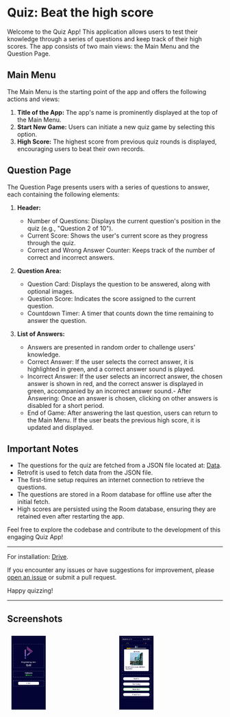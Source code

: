# Quiz: Beat the high score

Welcome to the Quiz App! This application allows users to test their knowledge through a series of questions and keep track of their high scores. The app consists of two main views: the Main Menu and the Question Page.

## Main Menu

The Main Menu is the starting point of the app and offers the following actions and views:

1. **Title of the App:** The app's name is prominently displayed at the top of the Main Menu.
2. **Start New Game:** Users can initiate a new quiz game by selecting this option.
3. **High Score:** The highest score from previous quiz rounds is displayed, encouraging users to beat their own records.

## Question Page

The Question Page presents users with a series of questions to answer, each containing the following elements:

1. **Header:**
   - Number of Questions: Displays the current question's position in the quiz (e.g., "Question 2 of 10").
   - Current Score: Shows the user's current score as they progress through the quiz.
   - Correct and Wrong Answer Counter: Keeps track of the number of correct and incorrect answers.

2. **Question Area:**
   - Question Card: Displays the question to be answered, along with optional images.
   - Question Score: Indicates the score assigned to the current question.
   - Countdown Timer: A timer that counts down the time remaining to answer the question.

3. **List of Answers:**
   - Answers are presented in random order to challenge users' knowledge.
   - Correct Answer: If the user selects the correct answer, it is highlighted in green, and a correct answer sound is played.
   - Incorrect Answer: If the user selects an incorrect answer, the chosen answer is shown in red, and the correct answer is displayed in green, accompanied by an incorrect answer sound.- After Answering: Once an answer is chosen, clicking on other answers is disabled for a short period.
   - End of Game: After answering the last question, users can return to the Main Menu. If the user beats the previous high score, it is updated and displayed.

## Important Notes

- The questions for the quiz are fetched from a JSON file located at: [Data](https://herosapp.nyc3.digitaloceanspaces.com/quiz.json).
- Retrofit is used to fetch data from the JSON file.
- The first-time setup requires an internet connection to retrieve the questions.
- The questions are stored in a Room database for offline use after the initial fetch.
- High scores are persisted using the Room database, ensuring they are retained even after restarting the app.

Feel free to explore the codebase and contribute to the development of this engaging Quiz App!

---

For installation: [Drive](https://drive.google.com/file/d/12a0L-ROW5xPhalgGDEZrAr_rAFLfU1Uk/view?usp=drive_link).

If you encounter any issues or have suggestions for improvement, please [open an issue](link-to-issue-tracker) or submit a pull request.

Happy quizzing!

---

## Screenshots

<div style="display: flex; justify-content: center;">
  <div style="flex: 50%; padding: 10px;">
    <img src="screenshots/main_page.jpg" alt="Main Menu" width="80"/>
  </div>
  <div style="flex: 50%; padding: 10px;">
    <img src="screenshots/question_page.jpg" alt="Question Page" width="80"/>
  </div>
</div>
